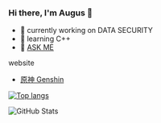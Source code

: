 ### Hi there, I'm Augus 👋


- 🔭 currently working on DATA SECURITY
- 🌱 learning C++
- 💬 <a href="https://github.com/DrAugus/DrAugus/issues" title="anything that you want to know">ASK ME</a>


website
- [原神 Genshin](https://draugus.github.io/genshin)


[![Top langs](https://github-readme-stats.vercel.app/api/top-langs/?username=DrAugus&langs_count=10&layout=compact)](https://github.com/draugus)
<!-- &exclude_repo=DrAugus.github.io,DrAugus&theme=nord -->


<p><img src="https://github-readme-stats.vercel.app/api?username=draugus&amp;show_icons=true" alt="GitHub Stats"></p>


